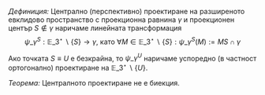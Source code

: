 *Дефиниция:* Централно (перспективно) проектиране на разширеното евклидово пространство с проекционна равнина $\gamma$ и проекционен център $S\not\in\gamma$ наричаме линейната трансформация $$\psi\_\gamma^S:\mathbb{E}\_3^{\star}\backslash\lbrace S\rbrace\to\gamma, \ \text{като} \ \forall M\in\mathbb{E}\_3^{\star}\backslash\lbrace S\rbrace:\psi\_\gamma^S(M):=MS\cap\gamma$$

Ако точката $S\equiv U$ е безкрайна, то $\psi\_\gamma^U$ наричаме успоредно (в частност ортогонално) проектиране на $\mathbb{E}\_3^{\star}\backslash\lbrace U\rbrace$.

*Теорема:* Централното проектиране не е биекция.

